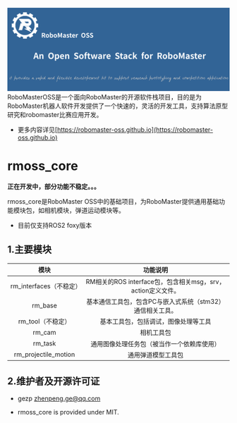 ![](rmoss_bg.png)
RoboMasterOSS是一个面向RoboMaster的开源软件栈项目，目的是为RoboMaster机器人软件开发提供了一个快速的，灵活的开发工具，支持算法原型研究和robomaster比赛应用开发。

* 更多内容详见[https://robomaster-oss.github.io](https://robomaster-oss.github.io)


# rmoss_core

**正在开发中，部分功能不稳定。。。**

rmoss_core是RoboMaster OSS中的基础项目，为RoboMaster提供通用基础功能模块包，如相机模块，弹道运动模块等。

* 目前仅支持ROS2 foxy版本

## 1.主要模块

|          模块           |                          功能说明                           |
| :---------------------: | :---------------------------------------------------------: |
| rm_interfaces（不稳定） | RM相关的ROS interface包，包含相关msg，srv，action定义文件。 |
|         rm_base         |  基本通信工具包，包含PC与嵌入式系统（stm32）通信相关工具。  |
|    rm_tool（不稳定）    |            基本工具包，包括调试，图像处理等工具             |
|         rm_cam          |                         相机工具包                          |
|         rm_task         |         通用图像处理任务包（被当作一个依赖库使用）          |
|  rm_projectile_motion   |                     通用弹道模型工具包                      |

## 2.维护者及开源许可证

* gezp zhenpeng.ge@qq.com

* rmoss_core is provided under MIT.
